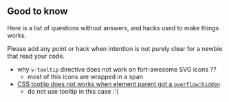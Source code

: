 ## Good to know

Here is a list of questions without answers, and hacks used to make things works.

Please add any point or hack when intention is not purely clear for a newbie that read your code.

* why `v-tooltip` directive does not work on fort-awesome SVG icons ??
  * most of this icons are wrapped in a span
* [CSS tootlip does not works when element parent got a `overflow:hidden`](https://github.com/chinchang/hint.css/issues/152#issuecomment-248810536)
  * do not use tooltip in this case :'(
      
